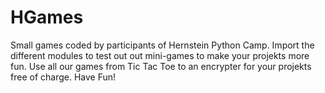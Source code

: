# HGames
Small games coded by participants of Hernstein Python Camp. Import the different modules to test out out mini-games to make your projekts more fun. Use all our games from Tic Tac Toe to an encrypter for your projekts free of charge. Have Fun!
